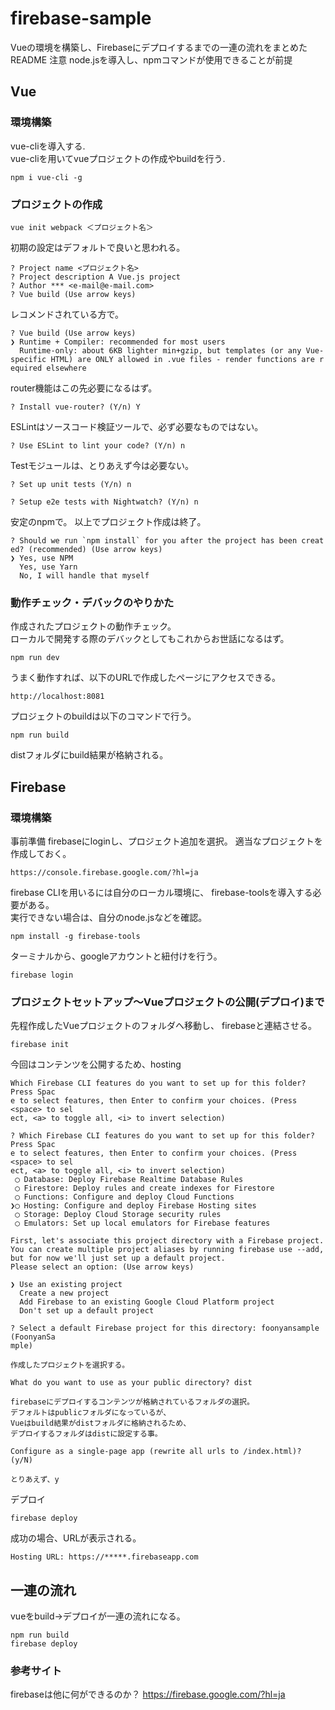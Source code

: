 # firebase-sample

Vueの環境を構築し、Firebaseにデプロイするまでの一連の流れをまとめたREADME
注意 node.jsを導入し、npmコマンドが使用できることが前提 

## Vue
### 環境構築   
vue-cliを導入する.     
vue-cliを用いてvueプロジェクトの作成やbuildを行う.  
```
npm i vue-cli -g
```

### プロジェクトの作成  
```
vue init webpack ＜プロジェクト名＞
```

初期の設定はデフォルトで良いと思われる。  
```
? Project name <プロジェクト名>
? Project description A Vue.js project
? Author *** <e-mail@e-mail.com>
? Vue build (Use arrow keys)
```

レコメンドされている方で。　　
```
? Vue build (Use arrow keys)
❯ Runtime + Compiler: recommended for most users 
  Runtime-only: about 6KB lighter min+gzip, but templates (or any Vue-
specific HTML) are ONLY allowed in .vue files - render functions are r
equired elsewhere 
```

router機能はこの先必要になるはず。  
```
? Install vue-router? (Y/n) Y
```

ESLintはソースコード検証ツールで、必ず必要なものではない。  
```
? Use ESLint to lint your code? (Y/n) n
```

Testモジュールは、とりあえず今は必要ない。  
```
? Set up unit tests (Y/n) n

? Setup e2e tests with Nightwatch? (Y/n) n
```

安定のnpmで。 
以上でプロジェクト作成は終了。 
```
? Should we run `npm install` for you after the project has been creat
ed? (recommended) (Use arrow keys)
❯ Yes, use NPM 
  Yes, use Yarn 
  No, I will handle that myself 
```

### 動作チェック・デバックのやりかた
作成されたプロジェクトの動作チェック。  
ローカルで開発する際のデバックとしてもこれからお世話になるはず。  
```
npm run dev
```
うまく動作すれば、以下のURLで作成したページにアクセスできる。  
```
http://localhost:8081
```
プロジェクトのbuildは以下のコマンドで行う。  
```
npm run build
```
distフォルダにbuild結果が格納される。  



## Firebase
###  環境構築 
事前準備 firebaseにloginし、プロジェクト追加を選択。
適当なプロジェクトを作成しておく。  
```
https://console.firebase.google.com/?hl=ja
```

firebase CLIを用いるには自分のローカル環境に、
firebase-toolsを導入する必要がある。  
実行できない場合は、自分のnode.jsなどを確認。  
```
npm install -g firebase-tools
```
ターミナルから、googleアカウントと紐付けを行う。    
```
firebase login  
```


### プロジェクトセットアップ〜Vueプロジェクトの公開(デプロイ)まで    
先程作成したVueプロジェクトのフォルダへ移動し、
firebaseと連結させる。   
```
firebase init
```

今回はコンテンツを公開するため、hosting
```
Which Firebase CLI features do you want to set up for this folder? Press Spac
e to select features, then Enter to confirm your choices. (Press <space> to sel
ect, <a> to toggle all, <i> to invert selection)

? Which Firebase CLI features do you want to set up for this folder? Press Spac
e to select features, then Enter to confirm your choices. (Press <space> to sel
ect, <a> to toggle all, <i> to invert selection)
 ◯ Database: Deploy Firebase Realtime Database Rules
 ◯ Firestore: Deploy rules and create indexes for Firestore
 ◯ Functions: Configure and deploy Cloud Functions
❯◯ Hosting: Configure and deploy Firebase Hosting sites
 ◯ Storage: Deploy Cloud Storage security rules
 ◯ Emulators: Set up local emulators for Firebase features
```

```
First, let's associate this project directory with a Firebase project.
You can create multiple project aliases by running firebase use --add, 
but for now we'll just set up a default project.  
Please select an option: (Use arrow keys)  

❯ Use an existing project 
  Create a new project 
  Add Firebase to an existing Google Cloud Platform project 
  Don't set up a default project 
```
```
? Select a default Firebase project for this directory: foonyansample (FoonyanSa
mple)

作成したプロジェクトを選択する。
```

```
What do you want to use as your public directory? dist

firebaseにデプロイするコンテンツが格納されているフォルダの選択。  
デフォルトはpublicフォルダになっているが、
Vueはbuild結果がdistフォルダに格納されるため、
デプロイするフォルダはdistに設定する事。  
```

```
Configure as a single-page app (rewrite all urls to /index.html)? (y/N) 

とりあえず、y
```


デプロイ
```
firebase deploy
```
成功の場合、URLが表示される。  
```
Hosting URL: https://*****.firebaseapp.com
```

## 一連の流れ  
vueをbuild→デプロイが一連の流れになる。  
```
npm run build
firebase deploy
```



### 参考サイト
firebaseは他に何ができるのか？
https://firebase.google.com/?hl=ja

